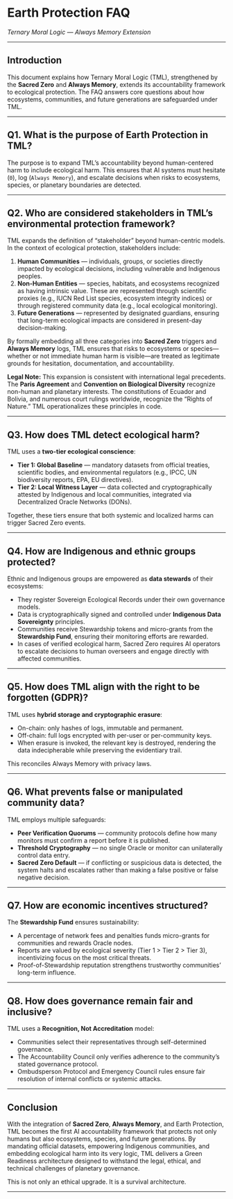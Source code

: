 # Earth Protection FAQ  
*Ternary Moral Logic — Always Memory Extension*  

---

## Introduction  

This document explains how Ternary Moral Logic (TML), strengthened by the **Sacred Zero** and **Always Memory**, extends its accountability framework to ecological protection. The FAQ answers core questions about how ecosystems, communities, and future generations are safeguarded under TML.  

---

## Q1. What is the purpose of Earth Protection in TML?  

The purpose is to expand TML’s accountability beyond human-centered harm to include ecological harm. This ensures that AI systems must hesitate (`0`), log (`Always Memory`), and escalate decisions when risks to ecosystems, species, or planetary boundaries are detected.  

---

## Q2. Who are considered stakeholders in TML’s environmental protection framework?  

TML expands the definition of “stakeholder” beyond human-centric models. In the context of ecological protection, stakeholders include:  

1. **Human Communities** — individuals, groups, or societies directly impacted by ecological decisions, including vulnerable and Indigenous peoples.  
2. **Non-Human Entities** — species, habitats, and ecosystems recognized as having intrinsic value. These are represented through scientific proxies (e.g., IUCN Red List species, ecosystem integrity indices) or through registered community data (e.g., local ecological monitoring).  
3. **Future Generations** — represented by designated guardians, ensuring that long-term ecological impacts are considered in present-day decision-making.  

By formally embedding all three categories into **Sacred Zero** triggers and **Always Memory** logs, TML ensures that risks to ecosystems or species—whether or not immediate human harm is visible—are treated as legitimate grounds for hesitation, documentation, and accountability.  

**Legal Note:** This expansion is consistent with international legal precedents. The **Paris Agreement** and **Convention on Biological Diversity** recognize non-human and planetary interests. The constitutions of Ecuador and Bolivia, and numerous court rulings worldwide, recognize the “Rights of Nature.” TML operationalizes these principles in code.  

---

## Q3. How does TML detect ecological harm?  

TML uses a **two-tier ecological conscience**:  

* **Tier 1: Global Baseline** — mandatory datasets from official treaties, scientific bodies, and environmental regulators (e.g., IPCC, UN biodiversity reports, EPA, EU directives).  
* **Tier 2: Local Witness Layer** — data collected and cryptographically attested by Indigenous and local communities, integrated via Decentralized Oracle Networks (DONs).  

Together, these tiers ensure that both systemic and localized harms can trigger Sacred Zero events.  

---

## Q4. How are Indigenous and ethnic groups protected?  

Ethnic and Indigenous groups are empowered as **data stewards** of their ecosystems:  

* They register Sovereign Ecological Records under their own governance models.  
* Data is cryptographically signed and controlled under **Indigenous Data Sovereignty** principles.  
* Communities receive Stewardship tokens and micro-grants from the **Stewardship Fund**, ensuring their monitoring efforts are rewarded.  
* In cases of verified ecological harm, Sacred Zero requires AI operators to escalate decisions to human overseers and engage directly with affected communities.  

---

## Q5. How does TML align with the right to be forgotten (GDPR)?  

TML uses **hybrid storage and cryptographic erasure**:  

* On-chain: only hashes of logs, immutable and permanent.  
* Off-chain: full logs encrypted with per-user or per-community keys.  
* When erasure is invoked, the relevant key is destroyed, rendering the data indecipherable while preserving the evidentiary trail.  

This reconciles Always Memory with privacy laws.  

---

## Q6. What prevents false or manipulated community data?  

TML employs multiple safeguards:  

* **Peer Verification Quorums** — community protocols define how many monitors must confirm a report before it is published.  
* **Threshold Cryptography** — no single Oracle or monitor can unilaterally control data entry.  
* **Sacred Zero Default** — if conflicting or suspicious data is detected, the system halts and escalates rather than making a false positive or false negative decision.  

---

## Q7. How are economic incentives structured?  

The **Stewardship Fund** ensures sustainability:  

* A percentage of network fees and penalties funds micro-grants for communities and rewards Oracle nodes.  
* Reports are valued by ecological severity (Tier 1 > Tier 2 > Tier 3), incentivizing focus on the most critical threats.  
* Proof-of-Stewardship reputation strengthens trustworthy communities’ long-term influence.  

---

## Q8. How does governance remain fair and inclusive?  

TML uses a **Recognition, Not Accreditation** model:  

* Communities select their representatives through self-determined governance.  
* The Accountability Council only verifies adherence to the community’s stated governance protocol.  
* Ombudsperson Protocol and Emergency Council rules ensure fair resolution of internal conflicts or systemic attacks.  

---

## Conclusion  

With the integration of **Sacred Zero**, **Always Memory**, and Earth Protection, TML becomes the first AI accountability framework that protects not only humans but also ecosystems, species, and future generations. By mandating official datasets, empowering Indigenous communities, and embedding ecological harm into its very logic, TML delivers a Green Readiness architecture designed to withstand the legal, ethical, and technical challenges of planetary governance.  

This is not only an ethical upgrade. It is a survival architecture.  

---